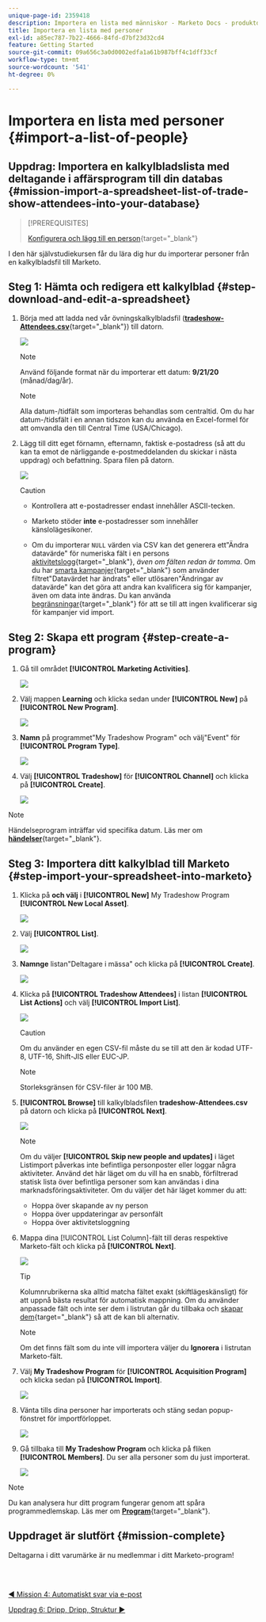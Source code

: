 ```yaml
---
unique-page-id: 2359418
description: Importera en lista med människor - Marketo Docs - produktdokumentation
title: Importera en lista med personer
exl-id: a85ec787-7b22-4666-84fd-d7bf23d32cd4
feature: Getting Started
source-git-commit: 09a656c3a0d0002edfa1a61b987bff4c1dff33cf
workflow-type: tm+mt
source-wordcount: '541'
ht-degree: 0%

---
```


# Importera en lista med personer {#import-a-list-of-people}

## Uppdrag: Importera en kalkylbladslista med deltagande i affärsprogram till din databas {#mission-import-a-spreadsheet-list-of-trade-show-attendees-into-your-database}

>[!PREREQUISITES]
>
>[Konfigurera och lägg till en person](/help/marketo/getting-started/quick-wins/get-set-up-and-add-a-person.md){target="_blank"}

I den här självstudiekursen får du lära dig hur du importerar personer från en kalkylbladsfil till Marketo.

## Steg 1: Hämta och redigera ett kalkylblad {#step-download-and-edit-a-spreadsheet}

1. Börja med att ladda ned vår övningskalkylbladsfil ([**tradeshow-Attendees.csv**](/help/marketo/getting-started/assets/tradeshow-attendees.csv){target="_blank"}) till datorn.

   ![](assets/import-a-list-of-people-1.png)

   >[!NOTE]
   >
   >Använd följande format när du importerar ett datum: **9/21/20** (månad/dag/år).

   >[!NOTE]
   >
   >Alla datum-/tidfält som importeras behandlas som centraltid. Om du har datum-/tidsfält i en annan tidszon kan du använda en Excel-formel för att omvandla den till Central Time (USA/Chicago).

1. Lägg till ditt eget förnamn, efternamn, faktisk e-postadress (så att du kan ta emot de närliggande e-postmeddelanden du skickar i nästa uppdrag) och befattning. Spara filen på datorn.

   ![](assets/import-a-list-of-people-2.png)

   >[!CAUTION]
   >
   >* Kontrollera att e-postadresser endast innehåller ASCII-tecken.
   >
   >* Marketo stöder **inte** e-postadresser som innehåller känslolägesikoner.
   >
   >* Om du importerar `NULL` värden via CSV kan det generera ett&quot;Ändra datavärde&quot; för numeriska fält i en persons [aktivitetslogg](/help/marketo/product-docs/core-marketo-concepts/smart-lists-and-static-lists/managing-people-in-smart-lists/locate-the-activity-log-for-a-person.md){target="_blank"}, _även om fälten redan är tomma_. Om du har [smarta kampanjer](/help/marketo/product-docs/core-marketo-concepts/smart-campaigns/understanding-smart-campaigns.md){target="_blank"} som använder filtret&quot;Datavärdet har ändrats&quot; eller utlösaren&quot;Ändringar av datavärde&quot; kan det göra att andra kan kvalificera sig för kampanjer, även om data inte ändras. Du kan använda [begränsningar](/help/marketo/product-docs/core-marketo-concepts/smart-lists-and-static-lists/using-smart-lists/add-a-constraint-to-a-smart-list-filter.md){target="_blank"} för att se till att ingen kvalificerar sig för kampanjer vid import.

## Steg 2: Skapa ett program {#step-create-a-program}

1. Gå till området **[!UICONTROL Marketing Activities]**.

   ![](assets/import-a-list-of-people-3.png)

1. Välj mappen **Learning** och klicka sedan under **[!UICONTROL New]** på **[!UICONTROL New Program]**.

   ![](assets/import-a-list-of-people-4.png)

1. **Namn** på programmet&quot;My Tradeshow Program&quot; och välj&quot;Event&quot; för **[!UICONTROL Program Type]**.

   ![](assets/import-a-list-of-people-5.png)

1. Välj **[!UICONTROL Tradeshow]** för **[!UICONTROL Channel]** och klicka på **[!UICONTROL Create]**.

   ![](assets/import-a-list-of-people-6.png)

>[!NOTE]
>
>Händelseprogram inträffar vid specifika datum. Läs mer om [**händelser**](/help/marketo/product-docs/demand-generation/events/understanding-events/understanding-event-programs.md){target="_blank"}.

## Steg 3: Importera ditt kalkylblad till Marketo {#step-import-your-spreadsheet-into-marketo}

1. Klicka på **och välj** i **[!UICONTROL New]** My Tradeshow Program **[!UICONTROL New Local Asset]**.

   ![](assets/import-a-list-of-people-7.png)

1. Välj **[!UICONTROL List]**.

   ![](assets/import-a-list-of-people-8.png)

1. **Namnge** listan&quot;Deltagare i mässa&quot; och klicka på **[!UICONTROL Create]**.

   ![](assets/import-a-list-of-people-9.png)

1. Klicka på **[!UICONTROL Tradeshow Attendees]** i listan **[!UICONTROL List Actions]** och välj **[!UICONTROL Import List]**.

   ![](assets/import-a-list-of-people-10.png)

   >[!CAUTION]
   >
   >Om du använder en egen CSV-fil måste du se till att den är kodad UTF-8, UTF-16, Shift-JIS eller EUC-JP.

   >[!NOTE]
   >
   >Storleksgränsen för CSV-filer är 100 MB.

1. **[!UICONTROL Browse]** till kalkylbladsfilen **tradeshow-Attendees.csv** på datorn och klicka på **[!UICONTROL Next]**.

   ![](assets/import-a-list-of-people-11.png)

   >[!NOTE]
   >
   >Om du väljer **[!UICONTROL Skip new people and updates]** i läget Listimport påverkas inte befintliga personposter eller loggar några aktiviteter. Använd det här läget om du vill ha en snabb, förfiltrerad statisk lista över befintliga personer som kan användas i dina marknadsföringsaktiviteter. Om du väljer det här läget kommer du att:
   >
   > * Hoppa över skapande av ny person
   > * Hoppa över uppdateringar av personfält
   > * Hoppa över aktivitetsloggning

1. Mappa dina [!UICONTROL List Column]-fält till deras respektive Marketo-fält och klicka på **[!UICONTROL Next]**.

   ![](assets/import-a-list-of-people-12.png)

   >[!TIP]
   >
   >Kolumnrubrikerna ska alltid matcha fältet exakt (skiftlägeskänsligt) för att uppnå bästa resultat för automatisk mappning. Om du använder anpassade fält och inte ser dem i listrutan går du tillbaka och [skapar dem](/help/marketo/product-docs/administration/field-management/create-a-custom-field-in-marketo.md){target="_blank"} så att de kan bli alternativ.

   >[!NOTE]
   >
   >Om det finns fält som du inte vill importera väljer du **Ignorera** i listrutan Marketo-fält.

1. Välj **My Tradeshow Program** för **[!UICONTROL Acquisition Program]** och klicka sedan på **[!UICONTROL Import]**.

   ![](assets/import-a-list-of-people-13.png)

1. Vänta tills dina personer har importerats och stäng sedan popup-fönstret för importförloppet.

   ![](assets/import-a-list-of-people-14.png)

1. Gå tillbaka till **My Tradeshow Program** och klicka på fliken **[!UICONTROL Members]**. Du ser alla personer som du just importerat.

   ![](assets/import-a-list-of-people-15.png)

>[!NOTE]
>
>Du kan analysera hur ditt program fungerar genom att spåra programmedlemskap. Läs mer om [**Program**](/help/marketo/product-docs/core-marketo-concepts/programs/creating-programs/understanding-programs.md){target="_blank"}.

## Uppdraget är slutfört {#mission-complete}

Deltagarna i ditt varumärke är nu medlemmar i ditt Marketo-program!

<br> 

[◄ Mission 4: Automatiskt svar via e-post](/help/marketo/getting-started/quick-wins/email-auto-response.md)

[Uppdrag 6: Dripp, Dripp, Struktur ►](/help/marketo/getting-started/quick-wins/drip-drip-nurture.md)
